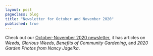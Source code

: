 ```yaml
---
layout: post
pageclass: blog
title: "Newsletter for October and November 2020"
published: true
---
```

Check out our [October-November 2020 newsletter](/pdf/Newsletter-Oct-Nov-2020.pdf), 
it has articles on *Weeds, Glorious Weeds*, *Benefits of Community Gardening*, and *2020 Garden Photos from Nancy Jagelka*.